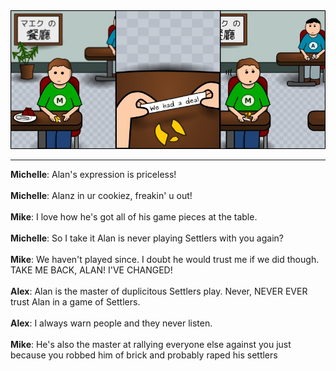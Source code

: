 <!--
.. title: ...In Bed
.. slug: in-bed
.. date: 2010/03/05 00:00:00
.. tags: 
.. link: 
.. description: 
-->

<a href='in-bed.html' title='View comments'>
<img class='comic' src='../assets/comics/20100305.jpg' />
</a>

<em></em>

<!-- TEASER_END -->
<hr />

<div class='comments'>
<b>Michelle</b>: Alan's expression is priceless!<br /><br />
<b>Michelle</b>: Alanz in ur cookiez, freakin' u out!<br /><br />
<b>Mike</b>: I love how he's got all of his game pieces at the table.<br /><br />
<b>Michelle</b>: So I take it Alan is never playing Settlers with you again?<br /><br />
<b>Mike</b>: We haven't played since.  I doubt he would trust me if we did though.  TAKE ME BACK, ALAN!  I'VE CHANGED!<br /><br />
<b>Alex</b>: Alan is the master of duplicitous Settlers play. Never, NEVER EVER trust Alan in a game of Settlers. <br /><br />
<b>Alex</b>: I always warn people and they never listen. <br /><br />
<b>Mike</b>: He's also the master at rallying everyone else against you just because you robbed him of brick and probably raped his settlers<br /><br />
</div>

